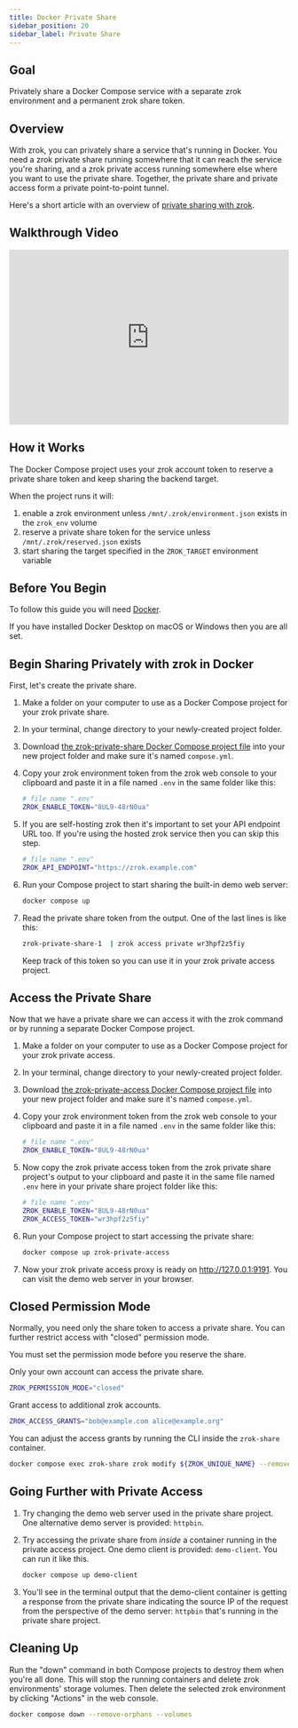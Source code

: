 ```yaml
---
title: Docker Private Share
sidebar_position: 20
sidebar_label: Private Share
---
```


## Goal

Privately share a Docker Compose service with a separate zrok environment and a permanent zrok share token.

## Overview

With zrok, you can privately share a service that's running in Docker. You need a zrok private share running somewhere that it can reach the service you're sharing, and a zrok private access running somewhere else where you want to use the private share. Together, the private share and private access form a private point-to-point tunnel.

Here's a short article with an overview of [private sharing with zrok](/concepts/sharing-private.mdx).

## Walkthrough Video

<iframe width="100%" height="315" src="https://www.youtube.com/embed/HxyvtFAvwUE" title="YouTube video player" frameborder="0" allow="accelerometer; autoplay; clipboard-write; encrypted-media; gyroscope; picture-in-picture; web-share" allowfullscreen></iframe>

## How it Works

The Docker Compose project uses your zrok account token to reserve a private share token and keep sharing the backend target.

When the project runs it will:

1. enable a zrok environment unless `/mnt/.zrok/environment.json` exists in the `zrok_env` volume
1. reserve a private share token for the service unless `/mnt/.zrok/reserved.json` exists
1. start sharing the target specified in the `ZROK_TARGET` environment variable

## Before You Begin

To follow this guide you will need [Docker](https://docs.docker.com/get-docker/).

If you have installed Docker Desktop on macOS or Windows then you are all set.

## Begin Sharing Privately with zrok in Docker

First, let's create the private share.

1. Make a folder on your computer to use as a Docker Compose project for your zrok private share.
1. In your terminal, change directory to your newly-created project folder.
1. Download [the zrok-private-share Docker Compose project file](pathname:///zrok-private-share/compose.yml) into your new project folder and make sure it's named `compose.yml`.
1. Copy your zrok environment token from the zrok web console to your clipboard and paste it in a file named `.env` in the same folder like this:

    ```bash
    # file name ".env"
    ZROK_ENABLE_TOKEN="8UL9-48rN0ua"
    ```

1. If you are self-hosting zrok then it's important to set your API endpoint URL too. If you're using the hosted zrok service then you can skip this step.

    ```bash
    # file name ".env"
    ZROK_API_ENDPOINT="https://zrok.example.com"
    ```

1. Run your Compose project to start sharing the built-in demo web server:

    ```bash
    docker compose up
    ```

1. Read the private share token from the output. One of the last lines is like this:

    ```bash
    zrok-private-share-1  | zrok access private wr3hpf2z5fiy
    ```

    Keep track of this token so you can use it in your zrok private access project.

## Access the Private Share

Now that we have a private share we can access it with the zrok command or by running a separate Docker Compose project.

1. Make a folder on your computer to use as a Docker Compose project for your zrok private access.
1. In your terminal, change directory to your newly-created project folder.
1. Download [the zrok-private-access Docker Compose project file](pathname:///zrok-private-access/compose.yml) into your new project folder and make sure it's named `compose.yml`.
1. Copy your zrok environment token from the zrok web console to your clipboard and paste it in a file named `.env` in the same folder like this:

    ```bash
    # file name ".env"
    ZROK_ENABLE_TOKEN="8UL9-48rN0ua"
    ```

1. Now copy the zrok private access token from the zrok private share project's output to your clipboard and paste it in the same file named `.env` here in your private share project folder like this:

    ```bash
    # file name ".env"
    ZROK_ENABLE_TOKEN="8UL9-48rN0ua"
    ZROK_ACCESS_TOKEN="wr3hpf2z5fiy"
    ```

1. Run your Compose project to start accessing the private share:

    ```bash
    docker compose up zrok-private-access
    ```

1. Now your zrok private access proxy is ready on http://127.0.0.1:9191. You can visit the demo web server in your browser.

## Closed Permission Mode

Normally, you need only the share token to access a private share. You can further restrict access with "closed" permission mode.

You must set the permission mode before you reserve the share.

Only your own account can access the private share.

```bash
ZROK_PERMISSION_MODE="closed"
```

Grant access to additional zrok accounts.

```bash
ZROK_ACCESS_GRANTS="bob@example.com alice@example.org"
```

You can adjust the access grants by running the CLI inside the `zrok-share` container.

```bash
docker compose exec zrok-share zrok modify ${ZROK_UNIQUE_NAME} --remove-access-grant bob@example.com
```

## Going Further with Private Access

1. Try changing the demo web server used in the private share project. One alternative demo server is provided: `httpbin`.
1. Try accessing the private share from _inside_ a container running in the private access project. One demo client is provided: `demo-client`. You can run it like this.

    ```bash
    docker compose up demo-client
    ```

1. You'll see in the terminal output that the demo-client container is getting a response from the private share indicating the source IP of the request from the perspective of the demo server: `httpbin` that's running in the private share project.

## Cleaning Up

Run the "down" command in both Compose projects to destroy them when you're all done. This will stop the running containers and delete zrok environments' storage volumes. Then delete the selected zrok environment by clicking "Actions" in the web console.

```bash
docker compose down --remove-orphans --volumes
```
